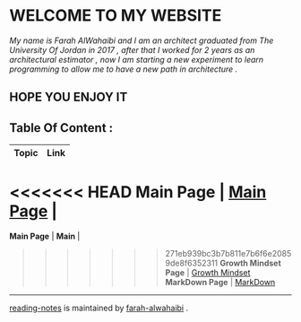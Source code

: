 # **WELCOME TO MY WEBSITE** 
*My name is Farah AlWahaibi and I am an architect graduated from The University Of Jordan in 2017 , after that I worked for 2 years as an architectural estimator , now I am starting a new experiment to learn programming to allow me to have a new path in architecture .*

## **HOPE YOU ENJOY IT**
## **Table Of Content :**
**Topic** | **Link**
----- | -----
<<<<<<< HEAD
**Main Page** | [Main Page](https://github.com/farahalwahaibi/Reading-Notes/blob/main/README.md) | 
=======
**Main Page** | **Main** | 
>>>>>>> 271eb939bc3b7b811e7b6f6e20859de8f6352311
**Growth Mindset Page** | [Growth Mindset](https://github.com/farahalwahaibi/Reading-Notes/blob/main/GrowthMindset.md) 
**MarkDown Page** | [MarkDown](https://github.com/farahalwahaibi/Reading-Notes/blob/main/Markdown.md)

***

[reading-notes](https://github.com/farahalwahaibi/Reading-Notes) is maintained by [farah-alwahaibi](https://github.com/farahalwahaibi) .
